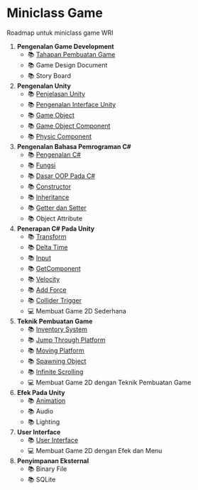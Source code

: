 # Miniclass Game

Roadmap untuk miniclass game WRI

1. **Pengenalan Game Development**
   * :books: [Tahapan Pembuatan Game](1.-pengenalan-game-development/tahapan-pembuatan-game.md)
   * :books: Game Design Document
   * :books: Story Board
2. **Pengenalan Unity**
   * :books: [Penjelasan Unity](2.-pengenalan-unity/penjelasan-unity.md)
   * :books: [Pengenalan Interface Unity](2.-pengenalan-unity/pengenalan-interface-unity.md)
   * :books: [Game Object]()
   * :books: [Game Object Component](2.-pengenalan-unity/game-object-component.md)
   * :books: [Physic Component](2.-pengenalan-unity/physic2d.md)
3. **Pengenalan Bahasa Pemrograman C\#**
   * :books: [Pengenalan C\#](3.-pengenalan-bahasa-pemrograman-c/pengenalan-csharp.md)
   * :books: [Fungsi](3.-pengenalan-bahasa-pemrograman-c/fungsi.md)
   * :books: [Dasar OOP Pada C\#](3.-pengenalan-bahasa-pemrograman-c/dasar-oop-csharp.md)
   * :books: [Constructor](3.-pengenalan-bahasa-pemrograman-c/constructor.md)
   * :books: [Inheritance](3.-pengenalan-bahasa-pemrograman-c/inheritance.md)
   * :books: [Getter dan Setter](3.-pengenalan-bahasa-pemrograman-c/getter-dan-setter.md)
   * :books: Object Attribute
4. **Penerapan C\# Pada Unity**
   * :books: [Transform](4.-penerapan-c-pada-unity/transform.md)
   * :books: [Delta Time](4.-penerapan-c-pada-unity/delta-time.md)
   * :books: [Input](4.-penerapan-c-pada-unity/input.md)
   * :books: [GetComponent](4.-penerapan-c-pada-unity/getcomponent.md)
   * :books: [Velocity](4.-penerapan-c-pada-unity/velocity.md)
   * :books: [Add Force](4.-penerapan-c-pada-unity/addforce.md)
   * :books: [Collider Trigger](4.-penerapan-c-pada-unity/collider-trigger.md)
   * :computer: Membuat Game 2D Sederhana
5. **Teknik Pembuatan Game**
   * :books: [Inventory System](https://unity3d.com/learn/tutorials/projects/2d-game-kit/inventory-system)
   * :books: [Jump Through Platform](https://www.youtube.com/watch?v=acFYSKle6wY)
   * :books: [Moving Platform](https://www.youtube.com/watch?v=O6wlIqe2lTA)
   * :books: [Spawning Object](https://www.youtube.com/watch?v=tz2fRF2GnqY)
   * :books: [Infinite Scrolling](https://www.youtube.com/watch?v=IgZQjGyB9zg)
   * :computer: Membuat Game 2D dengan Teknik Pembuatan Game
6. **Efek Pada Unity**
   * :books: [Animation](6.-efek-pada-unity/animation.md)
   * :books: Audio
   * :books: Lighting
7. **User Interface**
   * :books: [User Interface](7.-user-interface/user-interface.md)
   * :computer: Membuat Game 2D dengan Efek dan Menu
8. **Penyimpanan Eksternal**
   * :books: Binary File
   * :books: SQLite

